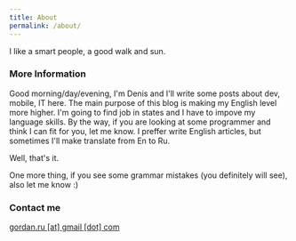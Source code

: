 ```yaml
---
title: About
permalink: /about/
---
```


I like a smart people, a good walk and sun.

### More Information

Good morning/day/evening, I'm Denis and I'll write some posts about dev, mobile, IT here.
The main purpose of this blog is making my English level more higher. I'm going to find job in states and I have to impove my language skills. By the way, if you are looking at some programmer and think I can fit for you, let me know.
I preffer write English articles, but sometimes I'll make translate from En to Ru.

Well, that's it.

One more thing, if you see some grammar mistakes (you definitely will see), also let me know :)

### Contact me

[gordan.ru [at] gmail [dot] com](mailto:gordan.ru@gmail.com)